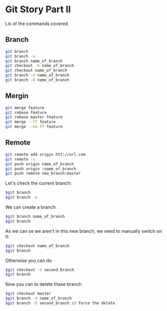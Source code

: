 # Git Story Part II
Lis of the commands covered

## Branch
``` bash
git branch
git branch -a
git branch name_of_branch
git checkout -b name_of_branch
git checkout name_of_branch
git branch -d name_of_branch
git branch -D name_of_branch
```

## Mergin
``` bash
git merge feature
git rebase feature
git rebase master feature
git merge --ff feature
git merge --no-ff feature
```

## Remote
``` bash
git remote add origin htt://url.com
git remote -v
git push origin name_of_branch
git push origin :name_of_branch
git push remote new_branch:master
```

Let's check the current branch:
``` bash
$git branch
$git branch -a
```

We can create a branch
``` bash
$git branch name_of_branch
$git branch
```

As we can se we aren't in this new branch, we need to manually switch on it:
``` bash
$git checkout name_of_branch
$git branch
```

Otherwise you can do
``` bash
$git checkout -b second_branch
$git branch
```

Now you can to delete these branch
``` bash
$git checkout master
$git branch -d name_of_branch
$git branch -D second_branch // force the delete
```
